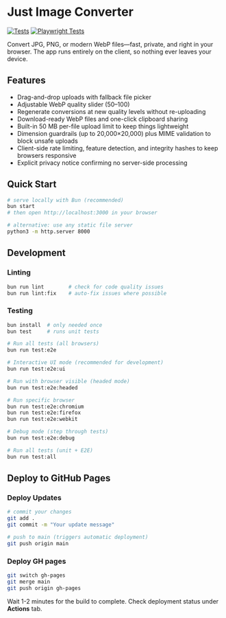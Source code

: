 # Just Image Converter

[![Tests](https://github.com/donpui/image-converter/actions/workflows/tests.yml/badge.svg)](https://github.com/donpui/image-converter/actions/workflows/tests.yml)
[![Playwright Tests](https://github.com/donpui/image-converter/actions/workflows/playwright.yml/badge.svg)](https://github.com/donpui/image-converter/actions/workflows/playwright.yml)

Convert JPG, PNG, or modern WebP files—fast, private, and right in your browser. The app runs entirely on the client, so nothing ever leaves your device. 

## Features
- Drag-and-drop uploads with fallback file picker
- Adjustable WebP quality slider (50–100)
- Regenerate conversions at new quality levels without re-uploading
- Download-ready WebP files and one-click clipboard sharing
- Built-in 50 MB per-file upload limit to keep things lightweight
- Dimension guardrails (up to 20,000×20,000) plus MIME validation to block unsafe uploads
- Client-side rate limiting, feature detection, and integrity hashes to keep browsers responsive
- Explicit privacy notice confirming no server-side processing

## Quick Start
```bash
# serve locally with Bun (recommended)
bun start
# then open http://localhost:3000 in your browser

# alternative: use any static file server
python3 -m http.server 8000
```

## Development

### Linting
```bash
bun run lint        # check for code quality issues
bun run lint:fix    # auto-fix issues where possible
```

### Testing
```bash
bun install  # only needed once
bun test     # runs unit tests
```


```bash
# Run all tests (all browsers)
bun run test:e2e

# Interactive UI mode (recommended for development)
bun run test:e2e:ui

# Run with browser visible (headed mode)
bun run test:e2e:headed

# Run specific browser
bun run test:e2e:chromium
bun run test:e2e:firefox
bun run test:e2e:webkit

# Debug mode (step through tests)
bun run test:e2e:debug

# Run all tests (unit + E2E)
bun run test:all
```

## Deploy to GitHub Pages

### Deploy Updates
```bash
# commit your changes
git add .
git commit -m "Your update message"

# push to main (triggers automatic deployment)
git push origin main
```

### Deploy GH pages
```bash
git switch gh-pages
git merge main
git push origin gh-pages
```

Wait 1-2 minutes for the build to complete. Check deployment status under **Actions** tab.
